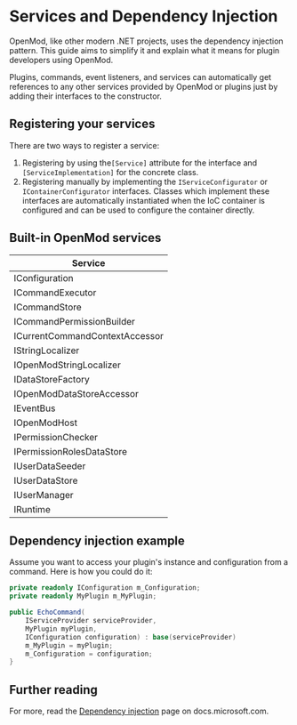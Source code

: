 # Services and Dependency Injection

OpenMod, like other modern .NET projects, uses the dependency injection pattern. This guide aims to simplify it and explain what it means for plugin developers using OpenMod.

Plugins, commands, event listeners, and services can automatically get references to any other services provided by OpenMod or plugins just by adding their interfaces to the constructor.  

## Registering your services
There are two ways to register a service:
1. Registering by using the`[Service]` attribute for the interface and `[ServiceImplementation]` for the concrete class.
2. Registering manually by implementing the `IServiceConfigurator` or `IContainerConfigurator` interfaces. Classes which implement these interfaces are automatically instantiated when the IoC container is configured and can be used to configure the container directly. 

## Built-in OpenMod services

| **Service**                                     |
|-------------------------------------------------|
| IConfiguration                                  |
| ICommandExecutor                                |
| ICommandStore                                   |
| ICommandPermissionBuilder                       |
| ICurrentCommandContextAccessor                  |
| IStringLocalizer                                |
| IOpenModStringLocalizer                         | 
| IDataStoreFactory                               | 
| IOpenModDataStoreAccessor                       | 
| IEventBus                                       | 
| IOpenModHost                                    | 
| IPermissionChecker                              | 
| IPermissionRolesDataStore                       |    
| IUserDataSeeder                                 | 
| IUserDataStore                                  | 
| IUserManager                                    | 
| IRuntime                                        | 


## Dependency injection example
Assume you want to access your plugin's instance and configuration from a command. Here is how you could do it:

```c#
private readonly IConfiguration m_Configuration;
private readonly MyPlugin m_MyPlugin;

public EchoCommand(
    IServiceProvider serviceProvider, 
    MyPlugin myPlugin,
    IConfiguration configuration) : base(serviceProvider)
    m_MyPlugin = myPlugin;
    m_Configuration = configuration;
}
```

## Further reading
For more, read the [Dependency injection](https://docs.microsoft.com/en-us/aspnet/core/fundamentals/dependency-injection) page on docs.microsoft.com.
